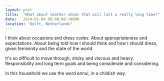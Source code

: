 ```yaml
---
layout: post
title:  "What about leather shoes that will last a really long time?"
date:   2024-01-04 00:00:00 +0000
location: "Delft, Netherlands"
---
```

I think about occasions and dress codes. About appropriateness and expectations. About being told how I should think and how I should dress, given femininity and the state of the world. 

It's so difficult to move through; sticky and viscous and heavy. Responsibility and long term goals and being considerate and considering.

In this household we use the word ennui, in a childish way.